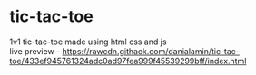 # tic-tac-toe

1v1 tic-tac-toe made using html css and js                          
live preview - https://rawcdn.githack.com/danialamin/tic-tac-toe/433ef945761324adc0ad97fea999f45539299bff/index.html
